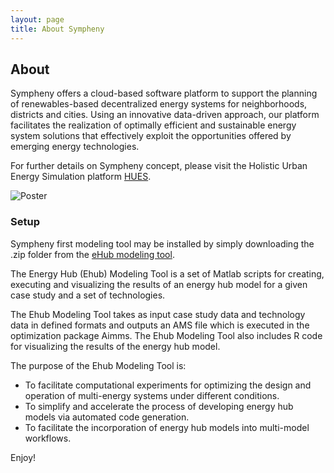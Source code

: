 ```yaml
---
layout: page
title: About Sympheny
---
```

## About
Sympheny offers a cloud-based software platform to support the planning of renewables-based decentralized energy systems for neighborhoods, districts and cities. Using an innovative data-driven approach, our platform facilitates the realization of optimally efficient and sustainable energy system solutions that effectively exploit the opportunities offered by emerging energy technologies.

For further details on Sympheny concept, please visit the Holistic Urban Energy Simulation platform [HUES](https://hues-platform.github.io/).

![Poster](img/PosterSympheny.svg "Poster")

### Setup
Sympheny first modeling tool may be installed by simply downloading the .zip folder from the [eHub modeling tool](https://github.com/hues-platform/ehub-modeling-tool).

The Energy Hub (Ehub) Modeling Tool is a set of Matlab scripts for creating, executing and visualizing the results of an energy hub model for a given case study and a set of technologies.

The Ehub Modeling Tool takes as input case study data and technology data in defined formats and outputs an AMS file which is executed in the optimization package Aimms. The Ehub Modeling Tool also includes R code for visualizing the results of the energy hub model.

The purpose of the Ehub Modeling Tool is:

- To facilitate computational experiments for optimizing the design and operation of multi-energy systems under different conditions.
- To simplify and accelerate the process of developing energy hub models via automated code generation.
- To facilitate the incorporation of energy hub models into multi-model workflows.

Enjoy!

